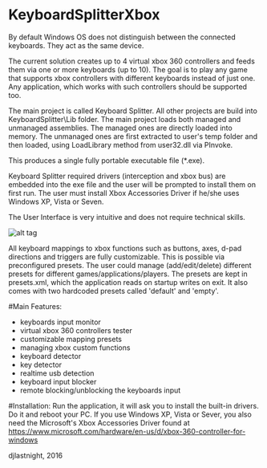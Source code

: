 # KeyboardSplitterXbox

By default Windows OS does not distinguish between the
connected keyboards. They act as the same device.

The current solution creates up to 4 virtual xbox 360 controllers
and feeds them via one or more keyboards (up to 10).
The goal is to play any game that supports xbox controllers
with different keyboards instead of just one. Any application,
which works with such controllers should be supported too.

The main project is called Keyboard Splitter.
All other projects are build into KeyboardSplitter\Lib folder.
The main project loads both managed and unmanaged assemblies.
The managed ones are directly loaded into memory.
The unmanaged ones are first extracted to user's temp folder
and then loaded, using LoadLibrary method from user32.dll via PInvoke.

This produces a single fully portable executable file (*.exe).

Keyboard Splitter required drivers (interception and xbox bus)
are embedded into the exe file and the user will be prompted to
install them on first run. The user must install Xbox Accessories
Driver if he/she uses Windows XP, Vista or Seven.

The User Interface is very intuitive and does not require
technical skills.

![alt tag](https://raw.githubusercontent.com/djlastnight/KeyboardSplitterXbox/master/splitter_UI_help.png)

All keyboard mappings to xbox functions such as buttons,
axes, d-pad directions and triggers are fully customizable.
This is possible via preconfigured presets.
The user could manage (add/edit/delete) different presets
for different games/applications/players. The presets are kept in
presets.xml, which the application reads on startup writes on exit.
It also comes with two hardcoded presets called 'default' and 'empty'.

#Main Features:
- keyboards input monitor
- virtual xbox 360 controllers tester
- customizable mapping presets
- managing xbox custom functions
- keyboard detector
- key detector
- realtime usb detection
- keyboard input blocker
- remote blocking/unblocking the keyboards input

#Installation:
Run the application, it will ask you to install the built-in drivers.
Do it and reboot your PC.
If you use Windows XP, Vista or Sever, you also need the
Microsoft's Xbox Accessories Driver found at https://www.microsoft.com/hardware/en-us/d/xbox-360-controller-for-windows

djlastnight, 2016
